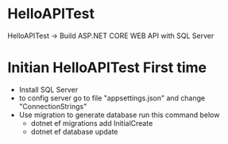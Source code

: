 # HelloAPITest
HelloAPITest -> Build ASP.NET CORE WEB API with SQL Server

# Initian HelloAPITest First time
- Install SQL Server
- to config server go to file "appsettings.json" and change "ConnectionStrings"
- Use migration to generate database run this command below
  - dotnet ef migrations add InitialCreate
  - dotnet ef database update
